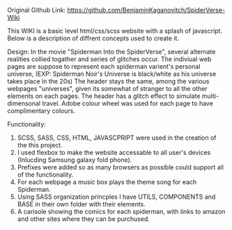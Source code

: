 Original Github Link: https://github.com/BenjaminKaganovitch/SpiderVerse-Wiki

This WIKI is a basic level html/css/scss website with a splash of javascript. Below is a description of diffrent concepts used to create it.

Design:
In the movie "Spiderman Into the SpiderVerse", several alternate realities collied togather and series of glitches occur.
The indiviual web pages are suppose to represent each spiderman varient's personal universe, (EXP: Spiderman Noir's Universe is black/white as his universe takes place in the 20s)
The header stays the same, among the various webpages "universes", given its somewhat of stranger to all the other elements on each pages. The header has a glitch effect to
simulate multi-dimensonal travel. Adobe colour wheel was used for each page to have complimentary colours. 

Functionality:
1. SCSS, SASS, CSS, HTML, JAVASCPRIPT were used in the creation of the this project. 
2. I used flexbox to make the website accessable to all user's devices (Inlucding Samsung galaxy fold phone). 
3. Prefixes were added so as many browsers as possible could support all of the functionality.
4. For each webpage a music box plays the theme song for each Spiderman.
5. Using SASS organization princples I have UTILS, COMPONENTS and BASE in their own folder with their elements.
6. A carisole showing the comics for each spiderman, with links to amazon and other sites where they can be purchused.   
